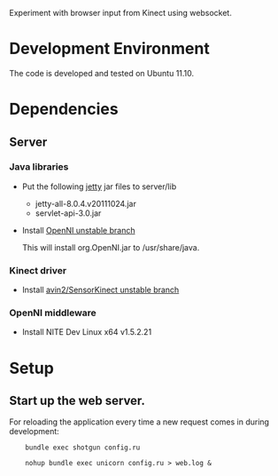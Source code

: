 Experiment with browser input from Kinect using websocket.

# Development Environment
The code is developed and tested on Ubuntu 11.10.

# Dependencies

## Server

### Java libraries

* Put the following [jetty](http://download.eclipse.org/jetty/stable-8/dist/) 
jar files to server/lib
    
    * jetty-all-8.0.4.v20111024.jar
    * servlet-api-3.0.jar
    
* Install [OpenNI unstable branch](https://github.com/OpenNI/OpenNI/tree/unstable)

	This will install org.OpenNI.jar to /usr/share/java.

### Kinect driver
* Install [avin2/SensorKinect unstable branch](https://github.com/avin2/SensorKinect)

### OpenNI middleware
* Install NITE Dev Linux x64 v1.5.2.21

# Setup

## Start up the web server.

For reloading the application every time a new request comes in during 
development:

		bundle exec shotgun config.ru

		nohup bundle exec unicorn config.ru > web.log &
